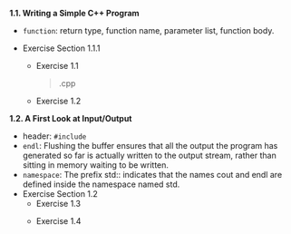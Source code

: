 **1.1. Writing a Simple C++ Program**
* `function`: return type, function name, parameter list, function body.

* Exercise Section 1.1.1
  * Exercise 1.1
    > .cpp
  * Exercise 1.2

**1.2. A First Look at Input/Output**
* header: `#include`
* `endl`: Flushing the buffer ensures that all the output the program has generated so far is actually written to the output stream, rather than sitting in memory waiting to be written.
* `namespace`: The prefix std:: indicates that the names cout and endl are defined inside the namespace named std. 
* Exercise Section 1.2
  * Exercise 1.3
    > 
  * Exercise 1.4
